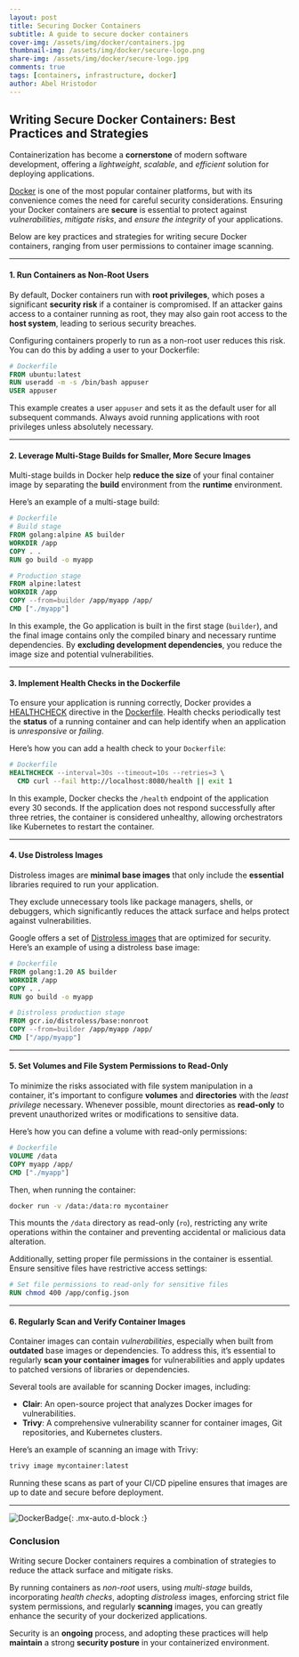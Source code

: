 ```yaml
---
layout: post
title: Securing Docker Containers
subtitle: A guide to secure docker containers
cover-img: /assets/img/docker/containers.jpg
thumbnail-img: /assets/img/docker/secure-logo.png
share-img: /assets/img/docker/secure-logo.jpg
comments: true
tags: [containers, infrastructure, docker]
author: Abel Hristodor
---
```


## Writing Secure Docker Containers: Best Practices and Strategies

Containerization has become a **cornerstone** of modern software development, offering a *lightweight*, *scalable*, and *efficient* solution for deploying applications.

[Docker](https://www.docker.com/) is one of the most popular container platforms, but with its convenience comes the need for careful security considerations. Ensuring your Docker containers are **secure** is essential to protect against *vulnerabilities*, *mitigate risks*, and *ensure the integrity* of your applications.

Below are key practices and strategies for writing secure Docker containers, ranging from user permissions to container image scanning.

---

#### 1. **Run Containers as Non-Root Users**

By default, Docker containers run with **root privileges**, which poses a significant **security risk** if a container is compromised. If an attacker gains access to a container running as root, they may also gain root access to the **host system**, leading to serious security breaches.

Configuring containers properly to run as a non-root user reduces this risk.
You can do this by adding a user to your Dockerfile:

```dockerfile
# Dockerfile
FROM ubuntu:latest
RUN useradd -m -s /bin/bash appuser
USER appuser
```

This example creates a user `appuser` and sets it as the default user for all subsequent commands. Always avoid running applications with root privileges unless absolutely necessary.

---

#### 2. **Leverage Multi-Stage Builds for Smaller, More Secure Images**

Multi-stage builds in Docker help **reduce the size** of your final container image by separating the **build** environment from the **runtime** environment.

Here’s an example of a multi-stage build:

```dockerfile
# Dockerfile
# Build stage
FROM golang:alpine AS builder
WORKDIR /app
COPY . .
RUN go build -o myapp

# Production stage
FROM alpine:latest
WORKDIR /app
COPY --from=builder /app/myapp /app/
CMD ["./myapp"]
```

In this example, the Go application is built in the first stage (`builder`), and the final image contains only the compiled binary and necessary runtime dependencies. By **excluding development dependencies**, you reduce the image size and potential vulnerabilities.

---

#### 3. **Implement Health Checks in the Dockerfile**

To ensure your application is running correctly, Docker provides a [HEALTHCHECK](https://docs.docker.com/reference/dockerfile/#healthcheck) directive in the [Dockerfile](https://docs.docker.com/reference/dockerfile/). Health checks periodically test the **status** of a running container and can help identify when an application is *unresponsive* or *failing*.

Here’s how you can add a health check to your `Dockerfile`:

```dockerfile
# Dockerfile
HEALTHCHECK --interval=30s --timeout=10s --retries=3 \
  CMD curl --fail http://localhost:8080/health || exit 1
```

In this example, Docker checks the `/health` endpoint of the application every 30 seconds. If the application does not respond successfully after three retries, the container is considered unhealthy, allowing orchestrators like Kubernetes to restart the container.

---

#### 4. **Use Distroless Images**

Distroless images are **minimal base images** that only include the **essential** libraries required to run your application.

They exclude unnecessary tools like package managers, shells, or debuggers, which significantly reduces the attack surface and helps protect against vulnerabilities.

Google offers a set of [Distroless images](https://github.com/GoogleContainerTools/distroless) that are optimized for security. Here’s an example of using a distroless base image:

```dockerfile
# Dockerfile
FROM golang:1.20 AS builder
WORKDIR /app
COPY . .
RUN go build -o myapp

# Distroless production stage
FROM gcr.io/distroless/base:nonroot
COPY --from=builder /app/myapp /app/
CMD ["/app/myapp"]
```

---

#### 5. **Set Volumes and File System Permissions to Read-Only**

To minimize the risks associated with file system manipulation in a container, it's important to configure **volumes** and **directories** with the *least privilege* necessary. Whenever possible, mount directories as **read-only** to prevent unauthorized writes or modifications to sensitive data.

Here’s how you can define a volume with read-only permissions:

```dockerfile
# Dockerfile
VOLUME /data
COPY myapp /app/
CMD ["./myapp"]
```

Then, when running the container:

```bash
docker run -v /data:/data:ro mycontainer
```

This mounts the `/data` directory as read-only (`ro`), restricting any write operations within the container and preventing accidental or malicious data alteration.

Additionally, setting proper file permissions in the container is essential. Ensure sensitive files have restrictive access settings:

```dockerfile
# Set file permissions to read-only for sensitive files
RUN chmod 400 /app/config.json
```

---

#### 6. **Regularly Scan and Verify Container Images**

Container images can contain *vulnerabilities*, especially when built from **outdated** base images or dependencies. To address this, it’s essential to regularly **scan your container images** for vulnerabilities and apply updates to patched versions of libraries or dependencies.

Several tools are available for scanning Docker images, including:

- **Clair**: An open-source project that analyzes Docker images for vulnerabilities.
- **Trivy**: A comprehensive vulnerability scanner for container images, Git repositories, and Kubernetes clusters.

Here’s an example of scanning an image with Trivy:

```bash
trivy image mycontainer:latest
```

Running these scans as part of your CI/CD pipeline ensures that images are up to date and secure before deployment.

---

![DockerBadge](https://iamnorte.com/assets/img/docker/secure-logo.png){: .mx-auto.d-block :}

### Conclusion

Writing secure Docker containers requires a combination of strategies to reduce the attack surface and mitigate risks.

By running containers as *non-root* users, using *multi-stage* builds, incorporating *health checks*, adopting *distroless* images, enforcing strict file system permissions, and regularly **scanning** images, you can greatly enhance the security of your dockerized applications.

Security is an **ongoing** process, and adopting these practices will help **maintain** a strong **security posture** in your containerized environment.
